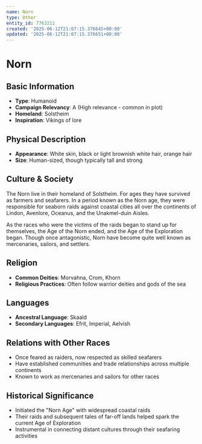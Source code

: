 ```yaml
---
name: Norn
type: Other
entity_id: 7763211
created: '2025-06-12T21:07:15.376645+00:00'
updated: '2025-06-12T21:07:15.376651+00:00'
---
```


# Norn

## Basic Information
- **Type**: Humanoid
- **Campaign Relevancy**: A (High relevance - common in plot)
- **Homeland**: Solstheim
- **Inspiration**: Vikings of lore

## Physical Description
- **Appearance**: White skin, black or light brownish white hair, orange hair
- **Size**: Human-sized, though typically tall and strong

## Culture & Society
The Norn live in their homeland of Solstheim. For ages they have survived as farmers and seafarers. In a period known as the Norn age, they were responsible for seaborn raids against coastal cities all over the continents of Lindon, Avenlore, Oceanus, and the Unakmel-duin Aisles. 

As the races who were the victims of the raids began to stand up for themselves, the Age of the Norn ended, and the Age of the Exploration began. Though once antagonistic, Norn have become quite well known as mercenaries, sailors, and settlers.

## Religion
- **Common Deities**: Morvahna, Crom, Khorn
- **Religious Practices**: Often follow warrior deities and gods of the sea

## Languages
- **Ancestral Language**: Skaald
- **Secondary Languages**: Efrit, Imperial, Aelvish

## Relations with Other Races
- Once feared as raiders, now respected as skilled seafarers
- Have established communities and trade relationships across multiple continents
- Known to work as mercenaries and sailors for other races

## Historical Significance
- Initiated the "Norn Age" with widespread coastal raids
- Their raids and subsequent tales of far-off lands helped spark the current Age of Exploration
- Instrumental in connecting distant cultures through their seafaring activities